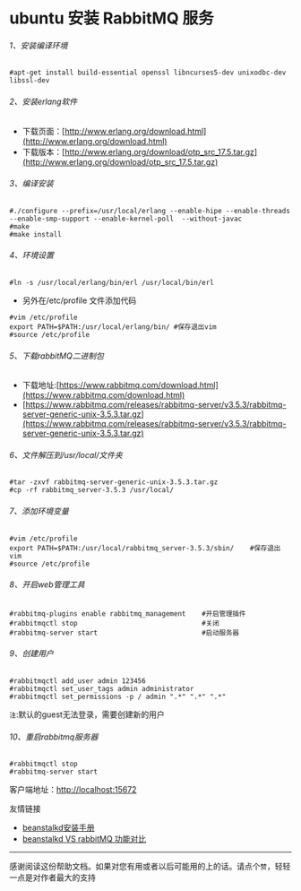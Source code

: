 # ubuntu 安装 RabbitMQ 服务


###### 1、安装编译环境
```
#apt-get install build-essential openssl libncurses5-dev unixodbc-dev libssl-dev
```


###### 2、安装erlang软件
* 下载页面：[http://www.erlang.org/download.html](http://www.erlang.org/download.html)
* 下载版本：[http://www.erlang.org/download/otp_src_17.5.tar.gz](http://www.erlang.org/download/otp_src_17.5.tar.gz)


###### 3、编译安装
```
#./configure --prefix=/usr/local/erlang --enable-hipe --enable-threads --enable-smp-support --enable-kernel-poll  --without-javac
#make
#make install
```

###### 4、环境设置
```
#ln -s /usr/local/erlang/bin/erl /usr/local/bin/erl
```
* 另外在/etc/profile 文件添加代码
```
#vim /etc/profile
export PATH=$PATH:/usr/local/erlang/bin/ #保存退出vim
#source /etc/profile
```


###### 5、下载rabbitMQ二进制包
* 下载地址:[https://www.rabbitmq.com/download.html](https://www.rabbitmq.com/download.html)
* [https://www.rabbitmq.com/releases/rabbitmq-server/v3.5.3/rabbitmq-server-generic-unix-3.5.3.tar.gz](https://www.rabbitmq.com/releases/rabbitmq-server/v3.5.3/rabbitmq-server-generic-unix-3.5.3.tar.gz)


###### 6、文件解压到/usr/local/文件夹
```
#tar -zxvf rabbitmq-server-generic-unix-3.5.3.tar.gz
#cp -rf rabbitmq_server-3.5.3 /usr/local/
```


###### 7、添加环境变量
```
#vim /etc/profile
export PATH=$PATH:/usr/local/rabbitmq_server-3.5.3/sbin/    #保存退出vim
#source /etc/profile
```

###### 8、开启web管理工具
```
#rabbitmq-plugins enable rabbitmq_management    #开启管理插件
#rabbitmqctl stop                               #关闭
#rabbitmq-server start                          #启动服务器
```

###### 9、创建用户
```
#rabbitmqctl add_user admin 123456
#rabbitmqctl set_user_tags admin administrator
#rabbitmqctl set_permissions -p / admin ".*" ".*" ".*"
```
`注`:默认的guest无法登录，需要创建新的用户

###### 10、重启rabbitmq服务器
```
#rabbitmqctl stop
#rabbitmq-server start
```

客户端地址：[http://localhost:15672](http://localhost:15672)

友情链接
* [beanstalkd安装手册](https://github.com/iranw/queue-list/blob/master/beanstalkd-install.md)
* [beanstalkd VS rabbitMQ 功能对比](https://github.com/iranw/queue-list)

---------
感谢阅读这份帮助文档。如果对您有用或者以后可能用的上的话。请点个`赞`，轻轻一点是对作者最大的支持